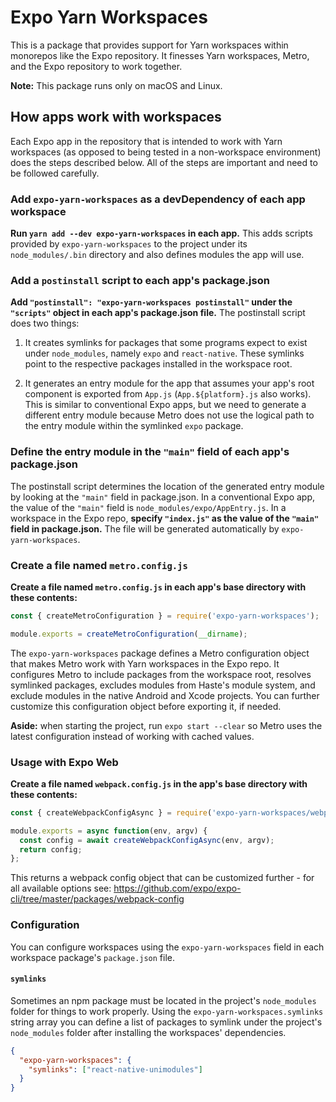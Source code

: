 # Expo Yarn Workspaces

This is a package that provides support for Yarn workspaces within monorepos like the Expo repository. It finesses Yarn workspaces, Metro, and the Expo repository to work together.

**Note:** This package runs only on macOS and Linux.

## How apps work with workspaces

Each Expo app in the repository that is intended to work with Yarn workspaces (as opposed to being tested in a non-workspace environment) does the steps described below. All of the steps are important and need to be followed carefully.

### Add `expo-yarn-workspaces` as a devDependency of each app workspace

**Run `yarn add --dev expo-yarn-workspaces` in each app.** This adds scripts provided by `expo-yarn-workspaces` to the project under its `node_modules/.bin` directory and also defines modules the app will use.

### Add a `postinstall` script to each app's package.json

**Add `"postinstall": "expo-yarn-workspaces postinstall"` under the `"scripts"` object in each app's package.json file.** The postinstall script does two things:

1. It creates symlinks for packages that some programs expect to exist under `node_modules`, namely `expo` and `react-native`. These symlinks point to the respective packages installed in the workspace root.

2. It generates an entry module for the app that assumes your app's root component is exported from `App.js` (`App.${platform}.js` also works). This is similar to conventional Expo apps, but we need to generate a different entry module because Metro does not use the logical path to the entry module within the symlinked `expo` package.

### Define the entry module in the `"main"` field of each app's package.json

The postinstall script determines the location of the generated entry module by looking at the `"main"` field in package.json. In a conventional Expo app, the value of the `"main"` field is `node_modules/expo/AppEntry.js`. In a workspace in the Expo repo, **specify `"index.js"` as the value of the `"main"` field in package.json.** The file will be generated automatically by `expo-yarn-workspaces`.

### Create a file named `metro.config.js`

**Create a file named `metro.config.js` in each app's base directory with these contents:**

```js
const { createMetroConfiguration } = require('expo-yarn-workspaces');

module.exports = createMetroConfiguration(__dirname);
```

The `expo-yarn-workspaces` package defines a Metro configuration object that makes Metro work with Yarn workspaces in the Expo repo. It configures Metro to include packages from the workspace root, resolves symlinked packages, excludes modules from Haste's module system, and exclude modules in the native Android and Xcode projects. You can further customize this configuration object before exporting it, if needed.

**Aside:** when starting the project, run `expo start --clear` so Metro uses the latest configuration instead of working with cached values.

### Usage with Expo Web

**Create a file named `webpack.config.js` in the app's base directory with these contents:**

```js
const { createWebpackConfigAsync } = require('expo-yarn-workspaces/webpack');

module.exports = async function(env, argv) {
  const config = await createWebpackConfigAsync(env, argv);
  return config;
};
```

This returns a webpack config object that can be customized further - for all available options see: https://github.com/expo/expo-cli/tree/master/packages/webpack-config

### Configuration

You can configure workspaces using the `expo-yarn-workspaces` field in each workspace package's `package.json` file.

#### `symlinks`

Sometimes an npm package must be located in the project's `node_modules` folder for things to work properly. Using the `expo-yarn-workspaces.symlinks` string array you can define a list of packages to symlink under the project's `node_modules` folder after installing the workspaces' dependencies.

```json
{
  "expo-yarn-workspaces": {
    "symlinks": ["react-native-unimodules"]
  }
}
```
